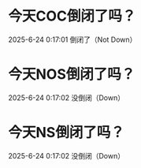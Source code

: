 # 今天COC倒闭了吗？

2025-6-24 0:17:01 倒闭了（Not Down）

# 今天NOS倒闭了吗？

2025-6-24 0:17:02 没倒闭（Down）

# 今天NS倒闭了吗？

2025-6-24 0:17:02 没倒闭（Down）

